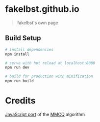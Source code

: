 # fakelbst.github.io

> fakelbst's own page

## Build Setup

``` bash
# install dependencies
npm install

# serve with hot reload at localhost:8080
npm run dev

# build for production with minification
npm run build
```

# Credits
[JavaScript port](https://gist.github.com/1104622) of the [MMCQ](http://www.leptonica.com/papers/mediancut.pdf) algorithm
